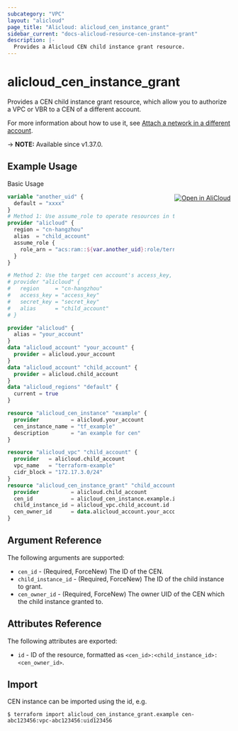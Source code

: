```yaml
---
subcategory: "VPC"
layout: "alicloud"
page_title: "Alicloud: alicloud_cen_instance_grant"
sidebar_current: "docs-alicloud-resource-cen-instance-grant"
description: |-
  Provides a Alicloud CEN child instance grant resource.
---
```


# alicloud_cen_instance_grant

Provides a CEN child instance grant resource, which allow you to authorize a VPC or VBR to a CEN of a different account.

For more information about how to use it, see [Attach a network in a different account](https://www.alibabacloud.com/help/en/cen/developer-reference/api-cbn-2017-09-12-attachcenchildinstance). 

-> **NOTE:** Available since v1.37.0.

## Example Usage
<div class="oics-button" style="float: right;margin: 0 0 -40px 0;">
  <a href="https://api.aliyun.com/api-tools/terraform?resource=alicloud_cen_instance_grant&exampleId=53269692-a358-5a74-e55d-be8b1b6aefcfea760c20&activeTab=example&spm=docs.r.cen_instance_grant.0.53269692a3" target="_blank">
    <img alt="Open in AliCloud" src="https://img.alicdn.com/imgextra/i1/O1CN01hjjqXv1uYUlY56FyX_!!6000000006049-55-tps-254-36.svg" style="max-height: 44px; margin: 32px auto; max-width: 100%;">
  </a>
</div>

Basic Usage

```terraform
variable "another_uid" {
  default = "xxxx"
}
# Method 1: Use assume_role to operate resources in the target cen account, detail see https://registry.terraform.io/providers/aliyun/alicloud/latest/docs#assume-role
provider "alicloud" {
  region = "cn-hangzhou"
  alias  = "child_account"
  assume_role {
    role_arn = "acs:ram::${var.another_uid}:role/terraform-example-assume-role"
  }
}

# Method 2: Use the target cen account's access_key, secret_key
# provider "alicloud" {
#   region     = "cn-hangzhou"
#   access_key = "access_key"
#   secret_key = "secret_key"
#   alias      = "child_account"
# }

provider "alicloud" {
  alias = "your_account"
}
data "alicloud_account" "your_account" {
  provider = alicloud.your_account
}
data "alicloud_account" "child_account" {
  provider = alicloud.child_account
}
data "alicloud_regions" "default" {
  current = true
}

resource "alicloud_cen_instance" "example" {
  provider          = alicloud.your_account
  cen_instance_name = "tf_example"
  description       = "an example for cen"
}

resource "alicloud_vpc" "child_account" {
  provider   = alicloud.child_account
  vpc_name   = "terraform-example"
  cidr_block = "172.17.3.0/24"
}
resource "alicloud_cen_instance_grant" "child_account" {
  provider          = alicloud.child_account
  cen_id            = alicloud_cen_instance.example.id
  child_instance_id = alicloud_vpc.child_account.id
  cen_owner_id      = data.alicloud_account.your_account.id
}
```
## Argument Reference

The following arguments are supported:

* `cen_id` - (Required, ForceNew) The ID of the CEN.
* `child_instance_id` - (Required, ForceNew) The ID of the child instance to grant.
* `cen_owner_id` - (Required, ForceNew) The owner UID of the  CEN which the child instance granted to.

## Attributes Reference

The following attributes are exported:

- `id` - ID of the resource, formatted as `<cen_id>:<child_instance_id>:<cen_owner_id>`.

## Import

CEN instance can be imported using the id, e.g.

```shell
$ terraform import alicloud_cen_instance_grant.example cen-abc123456:vpc-abc123456:uid123456
```
